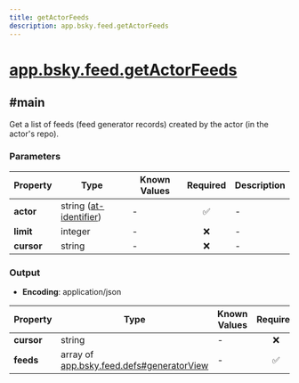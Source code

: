 ```yaml
---
title: getActorFeeds
description: app.bsky.feed.getActorFeeds
---
```


# [app.bsky.feed.getActorFeeds](https://github.com/myConsciousness/atproto.dart/blob/main/lexicons/app/bsky/feed/getActorFeeds.json)

## #main

Get a list of feeds (feed generator records) created by the actor (in the actor's repo).

### Parameters

| Property | Type | Known Values | Required | Description |
| --- | --- | --- | :---: | --- |
| **actor** | string ([at-identifier](https://atproto.com/specs/lexicon#at-identifier)) | - | ✅ | - |
| **limit** | integer | - | ❌ | - |
| **cursor** | string | - | ❌ | - |

### Output

- **Encoding**: application/json

| Property | Type | Known Values | Required | Description |
| --- | --- | --- | :---: | --- |
| **cursor** | string | - | ❌ | - |
| **feeds** | array of [app.bsky.feed.defs#generatorView](../../../../lexicons/app/bsky/feed/defs.md#generatorview) | - | ✅ | - |
